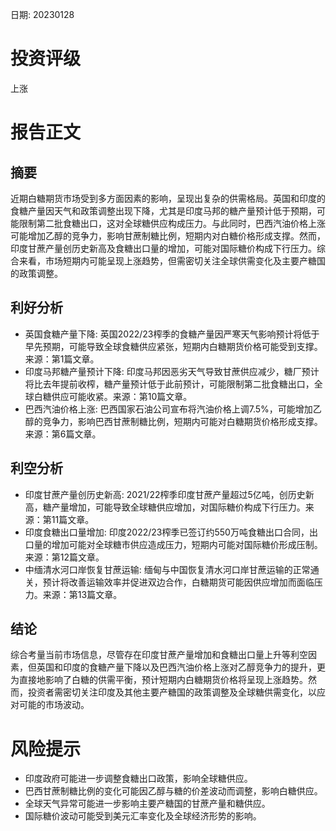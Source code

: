 
日期: 20230128

# 投资评级

上涨

# 报告正文

## 摘要

近期白糖期货市场受到多方面因素的影响，呈现出复杂的供需格局。英国和印度的食糖产量因天气和政策调整出现下降，尤其是印度马邦的糖产量预计低于预期，可能限制第二批食糖出口，这对全球糖供应构成压力。与此同时，巴西汽油价格上涨可能增加乙醇的竞争力，影响甘蔗制糖比例，短期内对白糖价格形成支撑。然而，印度甘蔗产量创历史新高及食糖出口量的增加，可能对国际糖价构成下行压力。综合来看，市场短期内可能呈现上涨趋势，但需密切关注全球供需变化及主要产糖国的政策调整。

## 利好分析

* 英国食糖产量下降: 英国2022/23榨季的食糖产量因严寒天气影响预计将低于早先预期，可能导致全球食糖供应紧张，短期内白糖期货价格可能受到支撑。来源：第1篇文章。
* 印度马邦糖产量预计下降: 印度马邦因恶劣天气导致甘蔗供应减少，糖厂预计将比去年提前收榨，糖产量预计低于此前预计，可能限制第二批食糖出口，全球白糖供应可能收紧。来源：第10篇文章。
* 巴西汽油价格上涨: 巴西国家石油公司宣布将汽油价格上调7.5%，可能增加乙醇的竞争力，影响巴西甘蔗制糖比例，短期内可能对白糖期货价格形成支撑。来源：第6篇文章。

## 利空分析

* 印度甘蔗产量创历史新高: 2021/22榨季印度甘蔗产量超过5亿吨，创历史新高，糖产量增加，可能导致全球糖供应增加，对国际糖价构成下行压力。来源：第11篇文章。
* 印度食糖出口量增加: 印度2022/23榨季已签订约550万吨食糖出口合同，出口量的增加可能对全球糖市供应造成压力，短期内可能对国际糖价形成压制。来源：第12篇文章。
* 中缅清水河口岸恢复甘蔗运输: 缅甸与中国恢复清水河口岸甘蔗运输的正常通关，预计将改善运输效率并促进双边合作，白糖期货可能因供应增加而面临压力。来源：第13篇文章。

## 结论

综合考量当前市场信息，尽管存在印度甘蔗产量增加和食糖出口量上升等利空因素，但英国和印度的食糖产量下降以及巴西汽油价格上涨对乙醇竞争力的提升，更为直接地影响了白糖的供需平衡，预计短期内白糖期货价格将呈现上涨趋势。然而，投资者需密切关注印度及其他主要产糖国的政策调整及全球糖供需变化，以应对可能的市场波动。

# 风险提示

* 印度政府可能进一步调整食糖出口政策，影响全球糖供应。
* 巴西甘蔗制糖比例的变化可能因乙醇与糖的价差波动而调整，影响白糖供应。
* 全球天气异常可能进一步影响主要产糖国的甘蔗产量和糖供应。
* 国际糖价波动可能受到美元汇率变化及全球经济形势的影响。
